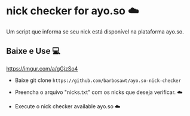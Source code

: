 # nick checker for ayo.so ☁️


Um script que informa se seu nick está disponível na plataforma ayo.so.
## Baixe e Use 💻

https://imgur.com/a/gGjzSo4


- Baixe git clone `https://github.com/barbosawt/ayo.so-nick-checker`

- Preencha o arquivo "nicks.txt" com os nicks que deseja verificar. ☁️

- Execute o nick checker available ayo.so  ☁️




